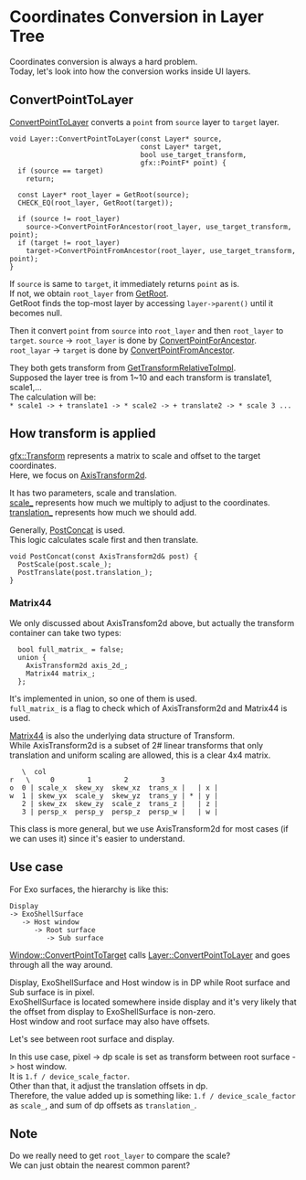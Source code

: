 # Coordinates Conversion in Layer Tree 

Coordinates conversion is always a hard problem.  
Today, let's look into how the conversion works inside UI layers.

## ConvertPointToLayer
[ConvertPointToLayer](https://source.chromium.org/chromium/chromium/src/+/main:ui/compositor/layer.cc;l=833;drc=3e8ca029a67e50cd5a73ae784da40b05c63df153) converts a `point` from `source` layer to `target` layer.

```cpp=
void Layer::ConvertPointToLayer(const Layer* source,
                                const Layer* target,
                                bool use_target_transform,
                                gfx::PointF* point) {
  if (source == target)
    return;

  const Layer* root_layer = GetRoot(source);
  CHECK_EQ(root_layer, GetRoot(target));

  if (source != root_layer)
    source->ConvertPointForAncestor(root_layer, use_target_transform, point);
  if (target != root_layer)
    target->ConvertPointFromAncestor(root_layer, use_target_transform, point);
}
```

If `source` is same to `target`, it immediately returns `point` as is.  
If not, we obtain `root_layer` from [GetRoot](https://source.chromium.org/chromium/chromium/src/+/main:ui/compositor/layer.cc;l=60;drc=6f4c64436342c818aa41e6a5c55034e74ec9c6b6).  
GetRoot finds the top-most layer by accessing `layer->parent()` until it becomes null.  

Then it convert `point` from `source` into `root_layer` and then `root_layer` to `target`.
`source` -> `root_layer` is done by [ConvertPointForAncestor](https://source.chromium.org/chromium/chromium/src/+/main:ui/compositor/layer.cc;l=1495;drc=6f4c64436342c818aa41e6a5c55034e74ec9c6b6).  
`root_layar` -> `target` is done by [ConvertPointFromAncestor](https://source.chromium.org/chromium/chromium/src/+/main:ui/compositor/layer.cc;l=1506;drc=6f4c64436342c818aa41e6a5c55034e74ec9c6b6).  

They both gets transform from [GetTransformRelativeToImpl](https://source.chromium.org/chromium/chromium/src/+/main:ui/compositor/layer.cc;l=1870;drc=6f4c64436342c818aa41e6a5c55034e74ec9c6b6).  
Supposed the layer tree is from 1~10 and each transform is translate1, scale1,...  
The calculation will be:  
`* scale1 -> + translate1 -> * scale2 -> + translate2 -> * scale 3 ...`

## How transform is applied
[gfx::Transform](https://source.chromium.org/chromium/chromium/src/+/main:ui/gfx/geometry/transform.h;l=45;drc=6f4c64436342c818aa41e6a5c55034e74ec9c6b6) represents a matrix to scale and offset to the target coordinates.  
Here, we focus on [AxisTransform2d](https://source.chromium.org/chromium/chromium/src/+/main:ui/gfx/geometry/axis_transform2d.h;l=28;drc=6f4c64436342c818aa41e6a5c55034e74ec9c6b6).

It has two parameters, scale and translation.  
[scale_](https://source.chromium.org/chromium/chromium/src/+/main:ui/gfx/geometry/axis_transform2d.h;l=143;drc=6f4c64436342c818aa41e6a5c55034e74ec9c6b6) represents how much we multiply to adjust to the coordinates.  
[translation_](https://source.chromium.org/chromium/chromium/src/+/main:ui/gfx/geometry/axis_transform2d.h;l=144;drc=6f4c64436342c818aa41e6a5c55034e74ec9c6b6) represents how much we should add.

Generally, [PostConcat](https://source.chromium.org/chromium/chromium/src/+/main:ui/gfx/geometry/axis_transform2d.h;l=62;drc=6f4c64436342c818aa41e6a5c55034e74ec9c6b6) is used.  
This logic calculates scale first and then translate.
```cpp=
void PostConcat(const AxisTransform2d& post) {
  PostScale(post.scale_);
  PostTranslate(post.translation_);
}
```

### Matrix44
We only discussed about AxisTransfom2d above, but actually the transform container can take two types:

```cpp=
  bool full_matrix_ = false;
  union {
    AxisTransform2d axis_2d_;
    Matrix44 matrix_;
  };
```
It's implemented in union, so one of them is used.  
`full_matrix_` is a flag to check which of AxisTransform2d and Matrix44 is used.

[Matrix44](https://source.chromium.org/chromium/chromium/src/+/main:ui/gfx/geometry/matrix44.h;l=36;drc=6f4c64436342c818aa41e6a5c55034e74ec9c6b6) is also the underlying data structure of Transform.  
While AxisTransform2d is a subset of 2# linear transforms that only translation and uniform scaling are allowed, this is a clear 4x4 matrix.
```cpp=
   \  col
r   \     0        1        2        3
o  0 | scale_x  skew_xy  skew_xz  trans_x |   | x |
w  1 | skew_yx  scale_y  skew_yz  trans_y | * | y |
   2 | skew_zx  skew_zy  scale_z  trans_z |   | z |
   3 | persp_x  persp_y  persp_z  persp_w |   | w |
```
This class is more general, but we use AxisTransform2d for most cases (if we can uses it) since it's easier to understand.

## Use case
For Exo surfaces, the hierarchy is like this:
```
Display
-> ExoShellSurface
   -> Host window
      -> Root surface
         -> Sub surface
```
[Window::ConvertPointToTarget](https://source.chromium.org/chromium/chromium/src/+/main:ui/aura/window.cc;l=594;drc=6f4c64436342c818aa41e6a5c55034e74ec9c6b6) calls [Layer::ConvertPointToLayer](https://source.chromium.org/chromium/chromium/src/+/main:ui/compositor/layer.cc;l=833;drc=3e8ca029a67e50cd5a73ae784da40b05c63df153) and goes through all the way around.

Display, ExoShellSurface and Host window is in DP while Root surface and Sub surface is in pixel.  
ExoShellSurface is located somewhere inside display and it's very likely that the offset from display to ExoShellSurface is non-zero.  
Host window and root surface may also have offsets.

Let's see between root surface and display.

In this use case, pixel -> dp scale is set as transform between root surface -> host window.  
It is `1.f / device_scale_factor`.  
Other than that, it adjust the translation offsets in dp.  
Therefore, the value added up is something like:
`1.f / device_scale_factor` as `scale_`, and sum of dp offsets as `translation_`.

## Note
Do we really need to get `root_layer` to compare the scale?  
We can just obtain the nearest common parent?

